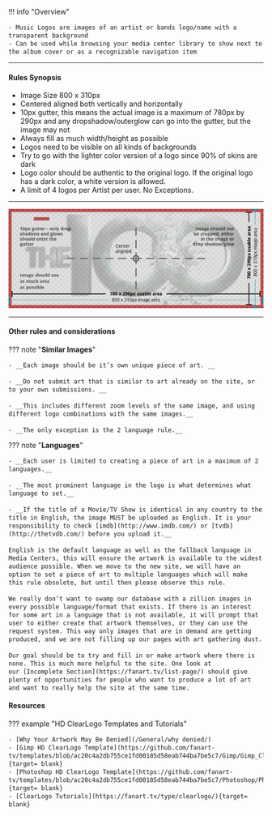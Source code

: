 !!! info "Overview"

    - Music Logos are images of an artist or bands logo/name with a transparent background
    - Can be used while browsing your media center library to show next to the album cover or as a recognizable navigation item

---

#### **Rules Synopsis**

* Image Size 800 x 310px
* Centered aligned both vertically and horizontally
* 10px gutter, this means the actual image is a maximum of 780px by 290px and any dropshadow/outerglow can go into the gutter, but the image may not
* Always fill as much width/height as possible
* Logos need to be visible on all kinds of backgrounds
* Try to go with the lighter color version of a logo since 90% of skins are dark
* Logo color should be authentic to the original logo. If the original logo has a dark color, a white version is allowed.
* A limit of 4 logos per Artist per user. No Exceptions.

---

<img src="../../../assets/images/sizing-template-logo.jpg" onmouseover="this.src='../../../assets/images/sizing-template-logo.png'" onmouseout="this.src='../../../assets/images/sizing-template-logo.jpg'"/>

---

#### __Other rules and considerations__

??? note "**Similar Images**"  

    - __Each image should be it’s own unique piece of art. __

    - __Do not submit art that is similar to art already on the site, or to your own submissions. __

    - __This includes different zoom levels of the same image, and using different logo combinations with the same images.__

    - __The only exception is the 2 language rule.__
    


??? note "**Languages**"

    - __Each user is limited to creating a piece of art in a maximum of 2 languages.__

    - __The most prominent language in the logo is what determines what language to set.__

    - __If the title of a Movie/TV Show is identical in any country to the title in English, the image MUST be uploaded as English. It is your responsibility to check [imdb](http://www.imdb.com/) or [tvdb](http://thetvdb.com/) before you upload it.__

    English is the default language as well as the fallback language in Media Centers, this will ensure the artwork is available to the widest audience possible. When we move to the new site, we will have an option to set a piece of art to multiple languages which will make this rule obsolete, but until then please observe this rule.

    We really don’t want to swamp our database with a zillion images in every possible language/format that exists. If there is an interest for some art in a language that is not available, it will prompt that user to either create that artwork themselves, or they can use the request system. This way only images that are in demand are getting produced, and we are not filling up our pages with art gathering dust.  
    
    Our goal should be to try and fill in or make artwork where there is none. This is much more helpful to the site. One look at our [Incomplete Section](https://fanart.tv/list-page/) should give plenty of opportunities for people who want to produce a lot of art and want to really help the site at the same time.
    

#### __Resources__

??? example "HD ClearLogo Templates and Tutorials"

    - [Why Your Artwork May Be Denied](/General/why denied/)
    - [Gimp HD ClearLogo Template](https://github.com/fanart-tv/templates/blob/ac20c4a2db755ce1fd00185d58eab744ba7be5c7/Gimp/Gimp_ClearLogo_Template_2021.xcf){target= blank}
    - [Photoshop HD ClearLogo Template](https://github.com/fanart-tv/templates/blob/ac20c4a2db755ce1fd00185d58eab744ba7be5c7/Photoshop/Photoshop_ClearLogo_Template_2014.psd){target= blank}
    - [ClearLogo Tutorials](https://fanart.tv/type/clearlogo/){target= blank}

